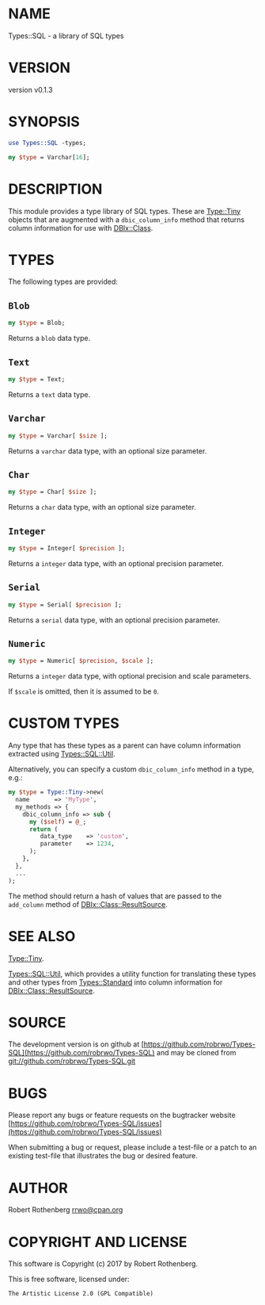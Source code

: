 # NAME

Types::SQL - a library of SQL types

# VERSION

version v0.1.3

# SYNOPSIS

```perl
use Types::SQL -types;

my $type = Varchar[16];
```

# DESCRIPTION

This module provides a type library of SQL types.  These are
[Type::Tiny](https://metacpan.org/pod/Type::Tiny) objects that are augmented with a `dbic_column_info`
method that returns column information for use with
[DBIx::Class](https://metacpan.org/pod/DBIx::Class).

# TYPES

The following types are provided:

## `Blob`

```perl
my $type = Blob;
```

Returns a `blob` data type.

## `Text`

```perl
my $type = Text;
```

Returns a `text` data type.

## `Varchar`

```perl
my $type = Varchar[ $size ];
```

Returns a `varchar` data type, with an optional size parameter.

## `Char`

```perl
my $type = Char[ $size ];
```

Returns a `char` data type, with an optional size parameter.

## `Integer`

```perl
my $type = Integer[ $precision ];
```

Returns a `integer` data type, with an optional precision parameter.

## `Serial`

```perl
my $type = Serial[ $precision ];
```

Returns a `serial` data type, with an optional precision parameter.

## `Numeric`

```perl
my $type = Numeric[ $precision, $scale ];
```

Returns a `integer` data type, with optional precision and scale parameters.

If `$scale` is omitted, then it is assumed to be `0`.

# CUSTOM TYPES

Any type that has these types as a parent can have column information
extracted using [Types::SQL::Util](https://metacpan.org/pod/Types::SQL::Util).

Alternatively, you can specify a custom `dbic_column_info` method in
a type, e.g.:

```perl
my $type = Type::Tiny->new(
  name       => 'MyType',
  my_methods => {
    dbic_column_info => sub {
      my ($self) = @_;
      return (
         data_type    => 'custom',
         parameter    => 1234,
      );
    },
  },
  ...
);
```

The method should return a hash of values that are passed to the
`add_column` method of [DBIx::Class::ResultSource](https://metacpan.org/pod/DBIx::Class::ResultSource).

# SEE ALSO

[Type::Tiny](https://metacpan.org/pod/Type::Tiny).

[Types::SQL::Util](https://metacpan.org/pod/Types::SQL::Util), which provides a utility function for translating
these types and other types from [Types::Standard](https://metacpan.org/pod/Types::Standard) into column
information for [DBIx::Class::ResultSource](https://metacpan.org/pod/DBIx::Class::ResultSource).

# SOURCE

The development version is on github at [https://github.com/robrwo/Types-SQL](https://github.com/robrwo/Types-SQL)
and may be cloned from [git://github.com/robrwo/Types-SQL.git](git://github.com/robrwo/Types-SQL.git)

# BUGS

Please report any bugs or feature requests on the bugtracker website
[https://github.com/robrwo/Types-SQL/issues](https://github.com/robrwo/Types-SQL/issues)

When submitting a bug or request, please include a test-file or a
patch to an existing test-file that illustrates the bug or desired
feature.

# AUTHOR

Robert Rothenberg <rrwo@cpan.org>

# COPYRIGHT AND LICENSE

This software is Copyright (c) 2017 by Robert Rothenberg.

This is free software, licensed under:

```
The Artistic License 2.0 (GPL Compatible)
```
